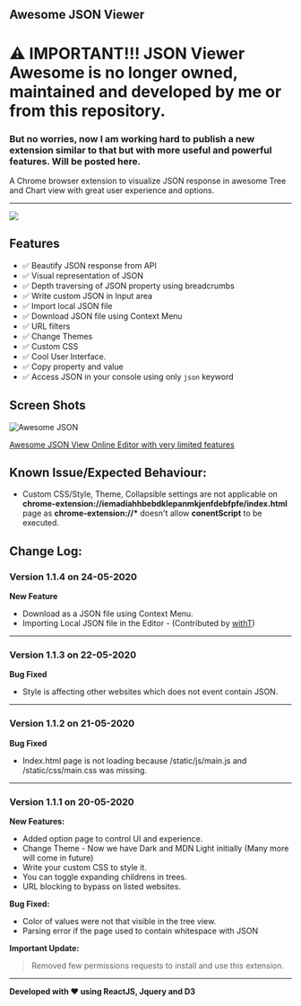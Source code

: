 ## Awesome JSON Viewer


# ⚠️ IMPORTANT!!!  JSON Viewer Awesome is no longer owned, maintained and developed by me or from this repository.

### But no worries, now I am working hard to publish a new extension similar to that but with more useful and powerful features. Will be posted here.


A Chrome browser extension to visualize JSON response in awesome Tree and Chart view with great user experience and options.
___

[![](https://raw.githubusercontent.com/rbrahul/Smart-Webpage-Ruler/master/images/chrome.png)](https://chrome.google.com/webstore/detail/awesome-json/iemadiahhbebdklepanmkjenfdebfpfe)


## Features

* ✅ Beautify JSON response from API
* ✅ Visual representation of JSON
* ✅ Depth traversing of JSON property using breadcrumbs
* ✅ Write custom JSON in Input area
* ✅ Import local JSON file
* ✅ Download JSON file using Context Menu
* ✅ URL filters
* ✅ Change Themes
* ✅ Custom CSS
* ✅ Cool User Interface.
* ✅ Copy property and value
* ✅ Access JSON in your console using only `json` keyword

## Screen Shots
![Awesome JSON](https://raw.githubusercontent.com/rbrahul/Awesome-JSON/master/awesome-json-slideshow.gif "Awesome JSON an awesome Chrome extension to assist development")

[Awesome JSON View Online Editor with very limited features](https://rbrahul.github.io/Awesome-JSON-Viewer/# "Awesome JSON Viewer")



## Known Issue/Expected Behaviour:

 * Custom CSS/Style, Theme, Collapsible settings are not applicable on **chrome-extension://iemadiahhbebdklepanmkjenfdebfpfe/index.html** page as **chrome-extension://\*** doesn't allow **conentScript** to be executed.



## Change Log:

### Version 1.1.4 on  24-05-2020
**New Feature**
  * Download as a JSON file using Context Menu.
  * Importing Local JSON file in the Editor - (Contributed by [withT](https://github.com/whthT))

---

### Version 1.1.3 on  22-05-2020
**Bug Fixed**
  * Style is affecting other websites which does not event contain JSON.
---
### Version 1.1.2 on  21-05-2020
**Bug Fixed**
  * Index.html page is not loading because /static/js/main.js and /static/css/main.css was missing.
 ---
### Version 1.1.1 on  20-05-2020
**New Features:**
  * Added option page to control UI and experience.
  * Change Theme - Now we have Dark and MDN Light initially (Many more will come in future)
  * Write your custom CSS to style it.
  * You can toggle expanding childrens in trees.
  * URL blocking to bypass on listed websites.

**Bug Fixed:**
* Color of values were not that visible in the tree view.
* Parsing error if the page used to contain whitespace with JSON

**Important Update:**
> Removed few permissions requests to install and use this extension.
---

**Developed with ♥ using ReactJS, Jquery and D3**
